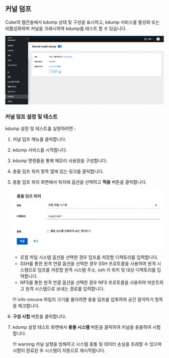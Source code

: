 ## 커널 덤프
Cube의 웹콘솔에서 kdump 상태 및 구성을 표시하고, kdump 서비스를 활성화 또는 비활성화하며 커널을 크래시하여 kdump를 테스트 할 수 있습니다.

![cube-kdump.png](../../assets/images/cube-kdump.png)

### 커널 덤프 설정 및 테스트

kdump 설정 및 테스트를 실행하려면 : 

1. 커널 덤프 메뉴를 클릭합니다.
2. kdump 서비스를 시작합니다.
3. kdump 명령줄을 통해 메모리 사용량을 구성합니다.
4. 충돌 덤프 위치 항목 옆에 있는 링크를 클릭합니다.
5. 충돌 덤프 위치 화면에서 위치에 옵션을 선택하고 **적용** 버튼을 클릭합니다.

    ![cube-kdump-location.png](../../assets/images/cube-kdump-location.png)

    - 로컬 파일 시스템 옵션을 선택한 경우 덤프를 저장할 디렉토리를 입력합니다.
    - SSH를 통한 원격 연결 옵션을 선택한 경우 SSH 프로토콜을 사용하여 원격 시스템으로 덤프를 저장할 원격 시스템 주소, ssh 키 위치 및 대상 디렉토리를 입력합니다.
    - NFS를 통한 원격 연결 옵션을 선택한 경우 NFS 프로토콜을 사용하여 마운트하고 원격 시스템으로 보내는 경로를 입력합니다.

    !!! info 
        vmcore 파일의 크기를 줄이려면 충돌 덤프를 압축하여 공간 절약하기 항목을 체크합니다.

6. **구성 시험** 버튼을 클릭합니다.
7. kdump 설정 테스트 화면에서 **충돌 시스템** 버튼을 클릭하여 커널을 충돌하여 시험합니다.

    !!! warning 
        커널 실행을 방해하고 시스템 충돌 및 데이터 손실을 초래할 수 있으며 시험이 완료된 후 시스템이 자동으로 재시작됩니다.